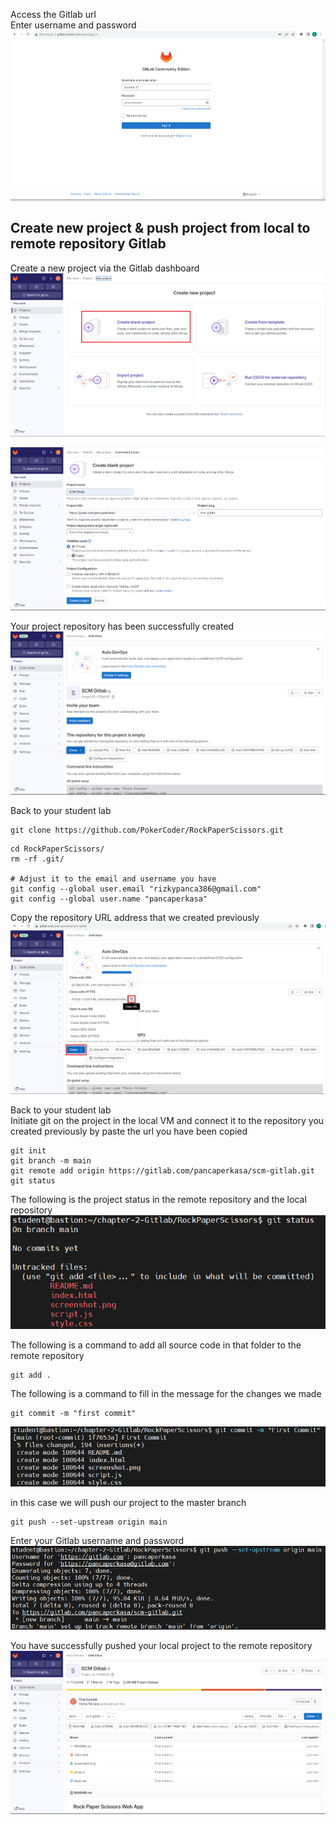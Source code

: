 






Access the Gitlab url <br>
Enter username and password
![Alt text](/Chapter-2-Gitlab/img/0-login.png)

## Create new project & push project from local to remote repository Gitlab

Create a new project via the Gitlab dashboard
![Alt text](/Chapter-2-Gitlab/img/1-create-new-project.png)

![Alt text](/Chapter-2-Gitlab/img/2-create-new-project.png)

Your project repository has been successfully created
![Alt text](/Chapter-2-Gitlab/img/3-success-create-project.png)

Back to your student lab
```
git clone https://github.com/PokerCoder/RockPaperScissors.git
```

```
cd RockPaperScissors/
rm -rf .git/

# Adjust it to the email and username you have
git config --global user.email "rizkypanca386@gmail.com"
git config --global user.name "pancaperkasa" 
```

Copy the repository URL address that we created previously
![Alt text](/Chapter-2-Gitlab/img/4-remote-repository.png)

Back to your student lab <br>
Initiate git on the project in the local VM and connect it to the repository you created previously by paste the url you have been copied
```
git init
git branch -m main
git remote add origin https://gitlab.com/pancaperkasa/scm-gitlab.git
git status
```
The following is the project status in the remote repository and the local repository
![Alt text](/Chapter-2-Gitlab/img/5-git-status.png)

The following is a command to add all source code in that folder to the remote repository
```
git add .
```

The following is a command to fill in the message for the changes we made
```
git commit -m "first commit"
```
![Alt text](/Chapter-2-Gitlab/img/6-git-commit.png)

in this case we will push our project to the master branch
```
git push --set-upstream origin main
```
Enter your Gitlab username and password
![Alt text](/Chapter-2-Gitlab/img/7-git-push.png)

You have successfully pushed your local project to the remote repository
![Alt text](/Chapter-2-Gitlab/img/8-git-push-success.png)